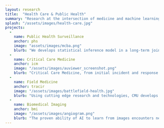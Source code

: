 ```yaml
---
layout: research
title:  "Health Care & Public Health"
summary: "Research at the intersection of medicine and machine learning. The Auton Lab works closely with clinicians at UPMC and the University of Pittsburgh to identify opportunities for AI and ML to make an impact in medical practice and clinical research. Lab history of impact in healthcare applications goes back decades. The Machine Learning for Healthcare conference spawned from a workshop first organizeed by Autonians in 2013. Our lab is leading the field in ways to deploy AI in ways that are clinically relevant and help save lives."
splash: "/assets/images/health-care.jpg"
projects:
  - 
    name: Public Health Surveillance
    anchor: phs
    image: "assets/images/mcba.png"
    blurb: "We develops statistical inference model in a long-term joint research collaboration with epidemiologists and infection prevention experts from the University of Pittsburgh. Our algorithms detect systematic outbreaks and identify root causes by joining disparate sources of information such as genetic tests, patient electronic health records (EHRs), and other epidemiological information. Leveraging multiple data sources, our algorithms establish corroborating evidence to support or dismiss hypothetical outbreak scenarios, both increasing detectability and speed of analysis while maintaining low false alert rates. We also perform analytics to detect and forecast new positive cases of COVID-19 using microbiological testing of wastewater and develop a systematic analysis capability that the Allegheny County Health Department will use in daily practice for public health surveillance."
  -
    name: Critical Care Medicine
    anchor: icm
    image: "/assets/images/auviewer_screenshot.png"
    blurb: "Critical Care Medicine, from initial incident and response to emergency room discharge or hospital admission in urban, rural, and field settings, is a challenging domain for machine learning. These incidents arise in routine emergency medicine operations as well as in large scale crises, inlcluding natural disasters, mass casualty incidents, emerging pandemics, and terrorist events, each putting unique demands and stresses on provision of the necessary care. The nature of the emergency involves unpredictability of demand for services, varying severity of cases, need for rapid assessment, and required persistent availability of stand-by resources. It puts a physical, cognitive and emotional strain on performers, exacerbating risk of human errors."
  -
    name: Field Medicine
    anchor: tracir
    image: "/assets/images/battlefield-health.jpg"
    blurb: "Using cutting edge research and technologies, CMU develops techniques and systems intended to rapidly triage and stabilize injuries sustained in high-risk areas, particularly the battlefield or during military operations. Automated diagnosis and detection of injuries can quickly identify problems, with the eventual goal of automatic medical kits to stabilize soldiers and victims of disasters until qualified help can arrive."
  -
    name: Biomedical Imaging
    anchor: bmi
    image: "/assets/images/angiogram.png"
    blurb: "The proven ability of AI to learn from images encounters new challenges in biomedical imaging modalities, where there is a large amount of variance between individual patients due to both anatomical structure as well as a different definitions of health for different cohorts of patients. Furthermore, videos contain rich information and potential that has yet to be fully unlocked in clinical applications. Our work focuses on supporting expert decision-making in order to improve clinical outcomes."
---
```



<!-- Notes
EDS-HAT
COVID dashboard
summary: "Hospital acquired infections are a significant yet preventable detractor of patient care. The Auton lab develops statistical models for joining disparate sources of information such as genetic tests, patient histories, geography, and other epidemiological information for detecting systematic outbreaks and identifying root cause. Leveraging multiple data sources, our algorithms establish corroborating evidence to support or dismiss hypothetical outbreak scenarios, both increasing detectability and speed of analysis while maintaining low false alert rates."
-->
